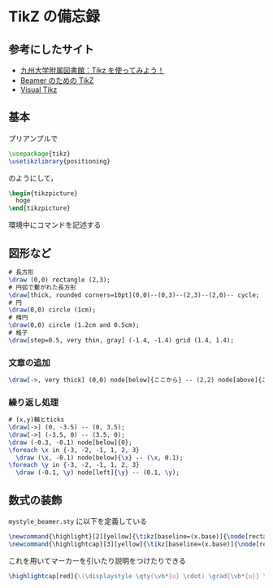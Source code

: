 # TikZ の備忘録

## 参考にしたサイト

- [九州大学附属図書館：Tikz を使ってみよう！](https://guides.lib.kyushu-u.ac.jp/c.php?g=774891&p=5559083)
- [Beamer のための TikZ](https://www.opt.mist.i.u-tokyo.ac.jp/~tasuku/tikz.html)
- [Visual Tikz](http://ftp.jaist.ac.jp/pub/CTAN/info/visualtikz/VisualTikZ.pdf)

## 基本

プリアンプルで

```latex
\usepackage{tikz}
\usetikzlibrary{positioning}
```

のようにして，

```latex
\begin{tikzpicture}
  hoge
\end{tikzpicture}
```

環境中にコマンドを記述する

## 図形など

```latex
# 長方形
\draw (0,0) rectangle (2,3);
# 円弧で繋がれた長方形
\draw[thick, rounded corners=10pt](0,0)--(0,3)--(2,3)--(2,0)-- cycle;
# 円
\draw(0,0) circle (1cm);
# 楕円
\draw(0,0) circle (1.2cm and 0.5cm);
# 格子
\draw[step=0.5, very thin, gray] (-1.4, -1.4) grid (1.4, 1.4);
```

### 文章の追加

```latex
\draw[->, very thick] (0,0) node[below]{ここから} -- (2,2) node[above]{ここまで};
```

### 繰り返し処理

```latex
# (x,y)軸とticks
\draw[->] (0, -3.5) -- (0, 3.5);
\draw[->] (-3.5, 0) -- (3.5, 0);
\draw (-0.3, -0.1) node[below]{0};
\foreach \x in {-3, -2, -1, 1, 2, 3}
  \draw (\x, -0.1) node[below]{\x} -- (\x, 0.1);
\foreach \y in {-3, -2, -1, 1, 2, 3}
  \draw (-0.1, \y) node[left]{\y} -- (0.1, \y);
```

## 数式の装飾

`mystyle_beamer.sty` に以下を定義している

```latex
\newcommand{\highlight}[2][yellow]{\tikz[baseline=(x.base)]{\node[rectangle,rounded corners,fill=#1!10](x){#2};}}
\newcommand{\highlightcap}[3][yellow]{\tikz[baseline=(x.base)]{\node[rectangle,rounded corners,fill=#1!10](x){#2} node[below of=x, color=#1]{#3};}}
```

これを用いてマーカーを引いたり説明をつけたりできる

```latex
\highlightcap[red]{\(\displaystyle \qty(\vb*{u} \cdot) \grad{\vb*{u}} \)}{非線形項}
```
